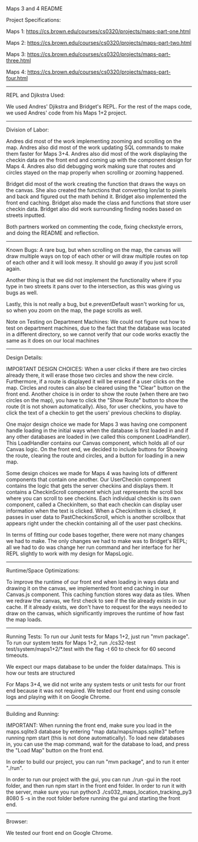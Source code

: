 
Maps 3 and 4 README


Project Specifications:

Maps 1: https://cs.brown.edu/courses/cs0320/projects/maps-part-one.html

Maps 2: https://cs.brown.edu/courses/cs0320/projects/maps-part-two.html

Maps 3: https://cs.brown.edu/courses/cs0320/projects/maps-part-three.html

Maps 4: https://cs.brown.edu/courses/cs0320/projects/maps-part-four.html


------------------------------------------------------------------------------------------------------

REPL and Djikstra Used:

We used Andres' Djikstra and Bridget's REPL. For the rest of the maps code, we used Andres'
code from his Maps 1+2 project.

------------------------------------------------------------------------------------------------------

Division of Labor:

Andres did most of the work implementing zooming and scrolling on the map. Andres also did most of the 
work updating SQL commands to make them faster for Maps 3+4. Andres also did most of the work displaying
the checkin data on the front end and coming up with the component design for Maps 4. Andres also did
debugging work making sure that routes and circles stayed on the map properly when scrolling or zooming
happened.

Bridget did most of the work creating the function that draws the ways on the canvas. She also created
the functions that converting lon/lat to pixels and back and figured out the math behind it. Bridget
also implemented the front end caching. Bridget also made the class and functions that store user checkin
data. Bridget also did work surrounding finding nodes based on streets inputted. 

Both partners worked on commenting the code, fixing checkstyle errors, and doing the README and reflection.

------------------------------------------------------------------------------------------------------

Known Bugs: A rare bug, but when scrolling on the map, the canvas will draw multiple ways on top of each other
or will draw multiple routes on top of each other and it will look messy. It should go away if you just 
scroll again.

Another thing is that we did not implement the functionality where if you type in two streets it pans over
to the intersection, as this was giving us bugs as well. 

Lastly, this is not really a bug, but e.preventDefault wasn't working for us, so when you zoom on the map, 
the page scrolls as well.

Note on Testing on Department Machines: We could not figure out
how to test on department machines, due to the fact that the database
was located in a different directory, so we cannot verify that
our code works exactly the same as it does on our local machines

------------------------------------------------------------------------------------------------------

Design Details:

IMPORTANT DESIGN CHOICES: When a user clicks if there are two circles already there, it will erase those
two circles and show the new circle. Furthermore, if a route is displayed it will be erased if a user
clicks on the map. Circles and routes can also be cleared using the "Clear" button on the front end. 
Another choice is in order to show the route (when there are two circles on the map), you have to click
the "Show Route" button to show the route (it is not shown automatically). Also, for user checkins, you
have to click the text of a checkin to get the users' previous checkins to display. 

One major design choice we made for Maps 3 was having one component handle loading in the initial ways
when the database is first loaded in and if any other databases are loaded in (we called this component
LoadHandler). This LoadHandler contains our Canvas component, which holds all of our Canvas logic. 
On the front end, we decided to include buttons for Showing the route, clearing the route and circles,
and a button for loading in a new map. 

Some design choices we made for Maps 4 was having lots of different components that contain one another. 
Our UserCheckin component contains the logic that gets the server checkins and displays them. It contains
a CheckinScroll component which just represents the scroll box where you can scroll to see checkins. Each
individual checkin is its own component, called a CheckinItem, so that each checkin can display user 
information when the text is clicked. When a CheckinItem is clicked, it passes in user data to 
PastCheckinsScroll, which is another scrollbox that appears right under the checkin containing all of the
user past checkins. 

In terms of fitting our code bases together, there were not many changes we had to make. The only changes
we had to make was to Bridget's REPL; all we had to do was change her run command and her interface for 
her REPL slightly to work with my design for MapsLogic. 

------------------------------------------------------------------------------------------------------

Runtime/Space Optimizations:

To improve the runtime of our front end when loading in ways data and drawing it on the canvas, 
we implemented front end caching in our Canvas.js component. This caching function stores way data as 
tiles. When we redraw the canvas, we first check to see if the tile already exists in our cache. 
If it already exists, we don't have to request for the ways needed to draw on the canvas, which 
significantly improves the runtime of how fast the map loads. 

------------------------------------------------------------------------------------------------------

Running Tests: To run our Junit tests for Maps 1+2, just run "mvn package". To run our system tests for 
Maps 1+2, run ./cs32-test test/system/maps1+2/*.test with the flag -t 60 to check for 60 second timeouts.

We expect our maps database to be under the folder data/maps. This is how our tests are structured

For Maps 3+4, we did not write any system tests or unit tests for our front end because it was not 
required. We tested our front end using console logs and playing with it on Google Chrome. 

------------------------------------------------------------------------------------------------------

Building and Running:

IMPORTANT: When running the front end, make sure you load in the maps.sqlite3 database by entering
"map data/maps/maps.sqlite3" before running npm start (this is not done automatically). 
To load new databases in, you can use the map command, wait for the database to load, and press the
"Load Map" button on the front end. 

In order to build our project, you can run "mvn package", and to run it enter "./run".

In order to run our project with the gui, you can run ./run -gui in the root folder,
and then run npm start in the front end folder. In order to run it with the server, make sure you run 
python3 ./cs032_maps_location_tracking_py3 8080 5 -s in the root folder before running the gui and 
starting the front end. 


------------------------------------------------------------------------------------------------------

Browser:

We tested our front end on Google Chrome. 






















